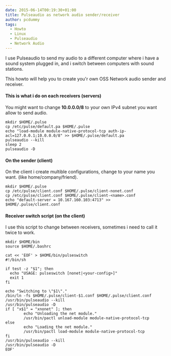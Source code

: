 ```yaml
---
date: 2015-06-14T00:19:30+01:00
title: Pulseaudio as network audio sender/receiver
author: pcdummy
tags:
  - Howto
  - Linux
  - Pulseaudio
  - Network Audio
---
```

I use Pulseaudio to send my audio to a different computer where i have a sound system plugged in,
and i switch between computers with sound stations.

This howto will help you to create you'r own OSS Network audio sender and receiver.<!--more-->


#### This is what i do on each receivers (servers)
You might want to change **10.0.0.0/8** to your own IPv4 subnet you want allow to send audio.

    mkdir $HOME/.pulse
    cp /etc/pulse/default.pa $HOME/.pulse
    echo "load-module module-native-protocol-tcp auth-ip-acl=127.0.0.1;10.0.0.0/8" >> $HOME/.pulse/default.pa
    pulseaudio --kill
    sleep 2
    pulseaudio -D

#### On the sender (client)
On the client i create multible configurations, change **<name>** to your name you want. (like home/company/friend).

    mkdir $HOME/.pulse
    cp /etc/pulse/client.conf $HOME/.pulse/client-nonet.conf
    cp /etc/pulse/client.conf $HOME/.pulse/client-<name>.conf
    echo "default-server = 10.167.160.103:4713" >> $HOME/.pulse/client.conf


#### Receiver switch script (on the client)
I use this script to change between receivers, sometimes i need to call it twice to work.

    mkdir $HOME/bin
    source $HOME/.bashrc

    cat << 'EOF' > $HOME/bin/pulseswitch
    #!/bin/sh

    if test -z "$1"; then
      echo "USAGE: pulseswitch [nonet|<your-config>]"
      exit 1
    fi

    echo "Switching to \"$1\"."
    /bin/ln -fs $HOME/.pulse/client-$1.conf $HOME/.pulse/client.conf
    /usr/bin/pulseaudio --kill
    /usr/bin/pulseaudio -D
    if [ "x$1" = "xnonet" ]; then
            echo "Unloading the net module."
            /usr/bin/pactl unload-module module-native-protocol-tcp
    else
            echo "Loading the net module."
            /usr/bin/pactl load-module module-native-protocol-tcp
    fi
    /usr/bin/pulseaudio --kill
    /usr/bin/pulseaudio -D
    EOF'
